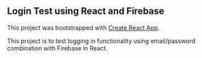 ## Login Test using React and Firebase

This project was bootstrapped with [Create React App](https://github.com/facebook/create-react-app).

This project is to test logging in functionality using email/password combination with Firebase in React.